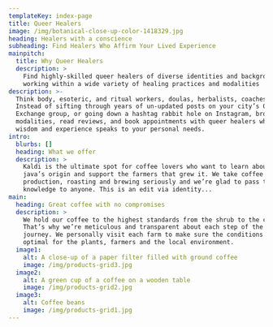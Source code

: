 ```yaml
---
templateKey: index-page
title: Queer Healers
image: /img/botanical-close-up-color-1418329.jpg
heading: Healers with a conscience
subheading: Find Healers Who Affirm Your Lived Experience
mainpitch:
  title: Why Queer Healers
  description: >
    Find highly-skilled queer healers of diverse identities and backgrounds
    working within a wide variety of healing practices and modalities
description: >-
  Think body, esoteric, and ritual workers, doulas, herbalists, coaches, etc.
  Instead of sifting through years of un-updated posts on your city’s Queer
  Exchange group, or going down a hashtag rabbit hole on Instagram, browse
  modalities, read reviews, and book appointments with queer healers whose
  wisdom and experience speaks to your personal needs.
intro:
  blurbs: []
  heading: What we offer
  description: >
    Kaldi is the ultimate spot for coffee lovers who want to learn about their
    java’s origin and support the farmers that grew it. We take coffee
    production, roasting and brewing seriously and we’re glad to pass that
    knowledge to anyone. This is an edit via identity...
main:
  heading: Great coffee with no compromises
  description: >
    We hold our coffee to the highest standards from the shrub to the cup.
    That’s why we’re meticulous and transparent about each step of the coffee’s
    journey. We personally visit each farm to make sure the conditions are
    optimal for the plants, farmers and the local environment.
  image1:
    alt: A close-up of a paper filter filled with ground coffee
    image: /img/products-grid3.jpg
  image2:
    alt: A green cup of a coffee on a wooden table
    image: /img/products-grid2.jpg
  image3:
    alt: Coffee beans
    image: /img/products-grid1.jpg
---
```


